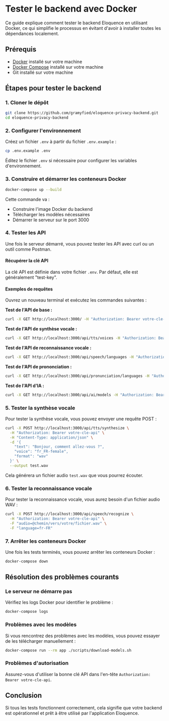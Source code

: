 # Tester le backend avec Docker

Ce guide explique comment tester le backend Eloquence en utilisant Docker, ce qui simplifie le processus en évitant d'avoir à installer toutes les dépendances localement.

## Prérequis

- [Docker](https://www.docker.com/get-started) installé sur votre machine
- [Docker Compose](https://docs.docker.com/compose/install/) installé sur votre machine
- Git installé sur votre machine

## Étapes pour tester le backend

### 1. Cloner le dépôt

```bash
git clone https://github.com/gramyfied/eloquence-privacy-backend.git
cd eloquence-privacy-backend
```

### 2. Configurer l'environnement

Créez un fichier `.env` à partir du fichier `.env.example` :

```bash
cp .env.example .env
```

Éditez le fichier `.env` si nécessaire pour configurer les variables d'environnement.

### 3. Construire et démarrer les conteneurs Docker

```bash
docker-compose up --build
```

Cette commande va :
- Construire l'image Docker du backend
- Télécharger les modèles nécessaires
- Démarrer le serveur sur le port 3000

### 4. Tester les API

Une fois le serveur démarré, vous pouvez tester les API avec curl ou un outil comme Postman.

#### Récupérer la clé API

La clé API est définie dans votre fichier `.env`. Par défaut, elle est généralement "test-key".

#### Exemples de requêtes

Ouvrez un nouveau terminal et exécutez les commandes suivantes :

**Test de l'API de base :**
```bash
curl -X GET http://localhost:3000/ -H "Authorization: Bearer votre-cle-api"
```

**Test de l'API de synthèse vocale :**
```bash
curl -X GET http://localhost:3000/api/tts/voices -H "Authorization: Bearer votre-cle-api"
```

**Test de l'API de reconnaissance vocale :**
```bash
curl -X GET http://localhost:3000/api/speech/languages -H "Authorization: Bearer votre-cle-api"
```

**Test de l'API de prononciation :**
```bash
curl -X GET http://localhost:3000/api/pronunciation/languages -H "Authorization: Bearer votre-cle-api"
```

**Test de l'API d'IA :**
```bash
curl -X GET http://localhost:3000/api/ai/models -H "Authorization: Bearer votre-cle-api"
```

### 5. Tester la synthèse vocale

Pour tester la synthèse vocale, vous pouvez envoyer une requête POST :

```bash
curl -X POST http://localhost:3000/api/tts/synthesize \
  -H "Authorization: Bearer votre-cle-api" \
  -H "Content-Type: application/json" \
  -d '{
    "text": "Bonjour, comment allez-vous ?",
    "voice": "fr_FR-female",
    "format": "wav"
  }' \
  --output test.wav
```

Cela générera un fichier audio `test.wav` que vous pourrez écouter.

### 6. Tester la reconnaissance vocale

Pour tester la reconnaissance vocale, vous aurez besoin d'un fichier audio WAV :

```bash
curl -X POST http://localhost:3000/api/speech/recognize \
  -H "Authorization: Bearer votre-cle-api" \
  -F "audio=@chemin/vers/votre/fichier.wav" \
  -F "language=fr-FR"
```

### 7. Arrêter les conteneurs Docker

Une fois les tests terminés, vous pouvez arrêter les conteneurs Docker :

```bash
docker-compose down
```

## Résolution des problèmes courants

### Le serveur ne démarre pas

Vérifiez les logs Docker pour identifier le problème :

```bash
docker-compose logs
```

### Problèmes avec les modèles

Si vous rencontrez des problèmes avec les modèles, vous pouvez essayer de les télécharger manuellement :

```bash
docker-compose run --rm app ./scripts/download-models.sh
```

### Problèmes d'autorisation

Assurez-vous d'utiliser la bonne clé API dans l'en-tête `Authorization: Bearer votre-cle-api`.

## Conclusion

Si tous les tests fonctionnent correctement, cela signifie que votre backend est opérationnel et prêt à être utilisé par l'application Eloquence.
